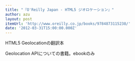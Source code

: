 ```yaml
---
title: "『O'Reilly Japan - HTML5 ジオロケーション』"
author: azu
layout: post
itemUrl: 'http://www.oreilly.co.jp/books/9784873115238/'
date: '2012-03-31T15:00:00.000Z'
---
```

HTML5 Geolocationの翻訳本

Geolocation APIについての書籍。ebookのみ
